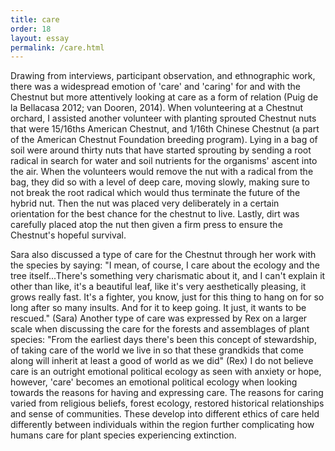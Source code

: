```yaml
---
title: care
order: 18
layout: essay
permalink: /care.html
---
```


Drawing from interviews, participant observation, and ethnographic work, there was a widespread emotion of 'care' and 'caring' for and with the Chestnut but more attentively looking at care as a form of relation (Puig de la Bellacasa 2012; van Dooren, 2014). When volunteering at a Chestnut orchard, I assisted another volunteer with planting sprouted Chestnut nuts that were 15/16ths American Chestnut, and 1/16th Chinese Chestnut (a part of the American Chestnut Foundation breeding program). Lying in a bag of soil were around thirty nuts that have started sprouting by sending a root radical in search for water and soil nutrients for the organisms' ascent into the air. When the volunteers would remove the nut with a radical from the bag, they did so with a level of deep care, moving slowly, making sure to not break the root radical which would thus terminate the future of the hybrid nut. Then the nut was placed very deliberately in a certain orientation for the best chance for the chestnut to live. Lastly, dirt was carefully placed atop the nut then given a firm press to ensure the Chestnut's hopeful survival. 

Sara also discussed a type of care for the Chestnut through her work with the species by saying:
"I mean, of course, I care about the ecology and the tree itself...There's something very charismatic about it, and I can't explain it other than like, it's a beautiful leaf, like it's very aesthetically pleasing, it grows really fast. It's a fighter, you know, just for this thing to hang on for so long after so many insults. And for it to keep going. It just, it wants to be rescued." (Sara)
Another type of care was expressed by Rex on a larger scale when discussing the care for the forests and assemblages of plant species: 
"From the earliest days there's been this concept of stewardship, of taking care of the world we live in so that these grandkids that come along will inherit at least a good of world as we did" (Rex)
I do not believe care is an outright emotional political ecology as seen with anxiety or hope, however, 'care' becomes an emotional political ecology when looking towards the reasons for having and expressing care. The reasons for caring varied from religious beliefs, forest ecology, restored historical relationships and sense of communities. These develop into different ethics of care held differently between individuals within the region further complicating how humans care for plant species experiencing extinction.
